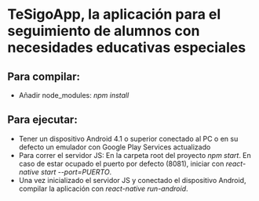 # TeSigoApp, la aplicación para el seguimiento de alumnos con necesidades educativas especiales

## Para compilar: 

* Añadir node_modules: *npm install*

## Para ejecutar:

* Tener un dispositivo Android 4.1 o superior conectado al PC o en su defecto un emulador con Google Play Services actualizado
* Para correr el servidor JS: En la carpeta root del proyecto *npm start*. En caso de estar ocupado el puerto por defecto (8081), 
iniciar con *react-native start --port=PUERTO*.
* Una vez inicializado el servidor JS y conectado el dispositivo Android, compilar la aplicación con *react-native run-android*.
